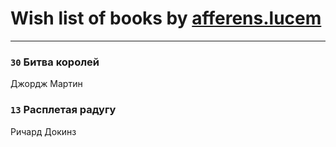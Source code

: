 # Wish list of books by [afferens.lucem](http://vk.com/id196071655)
---

### `30` Битва королей
Джордж Мартин

### `13` Расплетая радугу
Ричард Докинз

